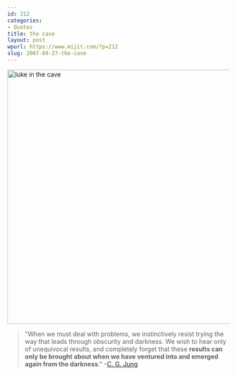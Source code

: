 ```yaml
---
id: 212
categories:
- Quotes
title: the cave
layout: post
wpurl: https://www.mijit.com/?p=212
slug: 2007-09-27-the-cave
---
```

<img src='{{ "/" | relative_url }}images/2007/09/luke-in-the-cave.png' alt='luke in the cave' width="575"/>

<blockquote>"When we must deal with problems, we instinctively resist trying the way that leads through obscurity and darkness. We wish to hear only of unequivocal results, and completely forget that these <strong>results can only be brought about when we have ventured into and emerged again from the darkness</strong>."
–<a href="https://philosophicalsociety.com/Archives/Carl%20Jung's%20Stages%20of%20Life.htm">C. G. Jung</a></blockquote>

